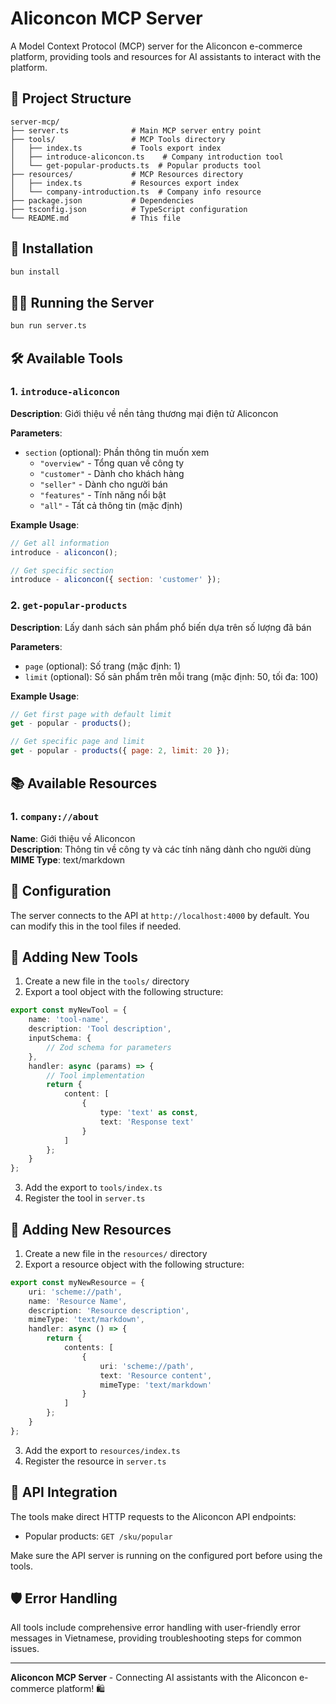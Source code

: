 # Aliconcon MCP Server

A Model Context Protocol (MCP) server for the Aliconcon e-commerce platform, providing tools and resources for AI assistants to interact with the platform.

## 📁 Project Structure

```
server-mcp/
├── server.ts              # Main MCP server entry point
├── tools/                 # MCP Tools directory
│   ├── index.ts           # Tools export index
│   ├── introduce-aliconcon.ts    # Company introduction tool
│   └── get-popular-products.ts  # Popular products tool
├── resources/             # MCP Resources directory
│   ├── index.ts           # Resources export index
│   └── company-introduction.ts  # Company info resource
├── package.json           # Dependencies
├── tsconfig.json          # TypeScript configuration
└── README.md              # This file
```

## 🚀 Installation

```bash
bun install
```

## 🏃‍♂️ Running the Server

```bash
bun run server.ts
```

## 🛠️ Available Tools

### 1. `introduce-aliconcon`

**Description**: Giới thiệu về nền tảng thương mại điện tử Aliconcon

**Parameters**:

-   `section` (optional): Phần thông tin muốn xem
    -   `"overview"` - Tổng quan về công ty
    -   `"customer"` - Dành cho khách hàng
    -   `"seller"` - Dành cho người bán
    -   `"features"` - Tính năng nổi bật
    -   `"all"` - Tất cả thông tin (mặc định)

**Example Usage**:

```javascript
// Get all information
introduce - aliconcon();

// Get specific section
introduce - aliconcon({ section: 'customer' });
```

### 2. `get-popular-products`

**Description**: Lấy danh sách sản phẩm phổ biến dựa trên số lượng đã bán

**Parameters**:

-   `page` (optional): Số trang (mặc định: 1)
-   `limit` (optional): Số sản phẩm trên mỗi trang (mặc định: 50, tối đa: 100)

**Example Usage**:

```javascript
// Get first page with default limit
get - popular - products();

// Get specific page and limit
get - popular - products({ page: 2, limit: 20 });
```

## 📚 Available Resources

### 1. `company://about`

**Name**: Giới thiệu về Aliconcon  
**Description**: Thông tin về công ty và các tính năng dành cho người dùng  
**MIME Type**: text/markdown

## 🔧 Configuration

The server connects to the API at `http://localhost:4000` by default. You can modify this in the tool files if needed.

## 📝 Adding New Tools

1. Create a new file in the `tools/` directory
2. Export a tool object with the following structure:

```typescript
export const myNewTool = {
    name: 'tool-name',
    description: 'Tool description',
    inputSchema: {
        // Zod schema for parameters
    },
    handler: async (params) => {
        // Tool implementation
        return {
            content: [
                {
                    type: 'text' as const,
                    text: 'Response text'
                }
            ]
        };
    }
};
```

3. Add the export to `tools/index.ts`
4. Register the tool in `server.ts`

## 📝 Adding New Resources

1. Create a new file in the `resources/` directory
2. Export a resource object with the following structure:

```typescript
export const myNewResource = {
    uri: 'scheme://path',
    name: 'Resource Name',
    description: 'Resource description',
    mimeType: 'text/markdown',
    handler: async () => {
        return {
            contents: [
                {
                    uri: 'scheme://path',
                    text: 'Resource content',
                    mimeType: 'text/markdown'
                }
            ]
        };
    }
};
```

3. Add the export to `resources/index.ts`
4. Register the resource in `server.ts`

## 🔗 API Integration

The tools make direct HTTP requests to the Aliconcon API endpoints:

-   Popular products: `GET /sku/popular`

Make sure the API server is running on the configured port before using the tools.

## 🛡️ Error Handling

All tools include comprehensive error handling with user-friendly error messages in Vietnamese, providing troubleshooting steps for common issues.

---

**Aliconcon MCP Server** - Connecting AI assistants with the Aliconcon e-commerce platform! 🛍️
